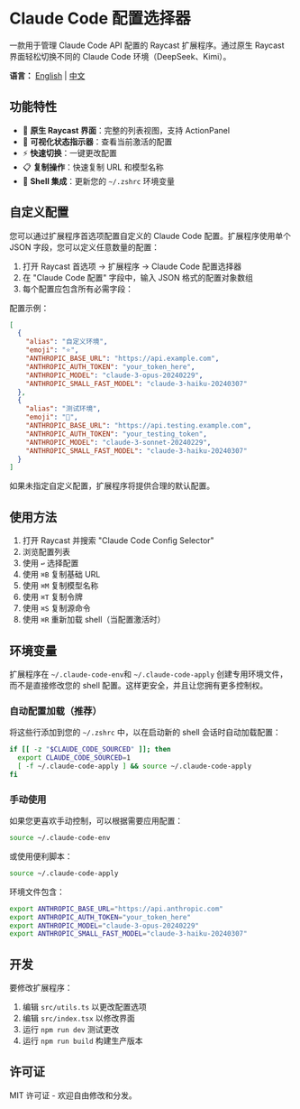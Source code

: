 # Claude Code 配置选择器

一款用于管理 Claude Code API 配置的 Raycast 扩展程序。通过原生 Raycast 界面轻松切换不同的 Claude Code 环境（DeepSeek、Kimi）。

**语言：** [English](README.md) | [中文](README.zh-CN.md)

## 功能特性

- 🚀 **原生 Raycast 界面**：完整的列表视图，支持 ActionPanel
- 🎯 **可视化状态指示器**：查看当前激活的配置
- ⚡ **快速切换**：一键更改配置
- 📋 **复制操作**：快速复制 URL 和模型名称
- 🔄 **Shell 集成**：更新您的 `~/.zshrc` 环境变量

## 自定义配置

您可以通过扩展程序首选项配置自定义的 Claude Code 配置。扩展程序使用单个 JSON 字段，您可以定义任意数量的配置：

1. 打开 Raycast 首选项 → 扩展程序 → Claude Code 配置选择器
2. 在 "Claude Code 配置" 字段中，输入 JSON 格式的配置对象数组
3. 每个配置应包含所有必需字段：

配置示例：
```json
[
  {
    "alias": "自定义环境",
    "emoji": "⭐",
    "ANTHROPIC_BASE_URL": "https://api.example.com",
    "ANTHROPIC_AUTH_TOKEN": "your_token_here",
    "ANTHROPIC_MODEL": "claude-3-opus-20240229",
    "ANTHROPIC_SMALL_FAST_MODEL": "claude-3-haiku-20240307"
  },
  {
    "alias": "测试环境",
    "emoji": "🧪",
    "ANTHROPIC_BASE_URL": "https://api.testing.example.com",
    "ANTHROPIC_AUTH_TOKEN": "your_testing_token",
    "ANTHROPIC_MODEL": "claude-3-sonnet-20240229",
    "ANTHROPIC_SMALL_FAST_MODEL": "claude-3-haiku-20240307"
  }
]
```

如果未指定自定义配置，扩展程序将提供合理的默认配置。

## 使用方法

1. 打开 Raycast 并搜索 "Claude Code Config Selector"
2. 浏览配置列表
3. 使用 `↩` 选择配置
4. 使用 `⌘B` 复制基础 URL
5. 使用 `⌘M` 复制模型名称
6. 使用 `⌘T` 复制令牌
7. 使用 `⌘S` 复制源命令
8. 使用 `⌘R` 重新加载 shell（当配置激活时）

## 环境变量

扩展程序在 `~/.claude-code-env`和 `~/.claude-code-apply` 创建专用环境文件，而不是直接修改您的 shell 配置。这样更安全，并且让您拥有更多控制权。

### 自动配置加载（推荐）
将这些行添加到您的 `~/.zshrc` 中，以在启动新的 shell 会话时自动加载配置：
```bash
if [[ -z "$CLAUDE_CODE_SOURCED" ]]; then
  export CLAUDE_CODE_SOURCED=1
  [ -f ~/.claude-code-apply ] && source ~/.claude-code-apply
fi
```

### 手动使用
如果您更喜欢手动控制，可以根据需要应用配置：

```bash
source ~/.claude-code-env
```

或使用便利脚本：
```bash
source ~/.claude-code-apply
```

环境文件包含：
```bash
export ANTHROPIC_BASE_URL="https://api.anthropic.com"
export ANTHROPIC_AUTH_TOKEN="your_token_here"
export ANTHROPIC_MODEL="claude-3-opus-20240229"
export ANTHROPIC_SMALL_FAST_MODEL="claude-3-haiku-20240307"
```

## 开发

要修改扩展程序：

1. 编辑 `src/utils.ts` 以更改配置选项
2. 编辑 `src/index.tsx` 以修改界面
3. 运行 `npm run dev` 测试更改
4. 运行 `npm run build` 构建生产版本

## 许可证

MIT 许可证 - 欢迎自由修改和分发。
